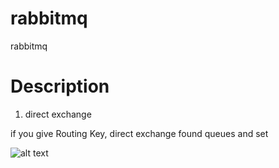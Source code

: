 # rabbitmq
rabbitmq

# Description

1. direct exchange 

if you give Routing Key, direct exchange found queues and set

![alt text](https://alisamadzadeh.ir/rabbitmq/DirectExchange1.png)
